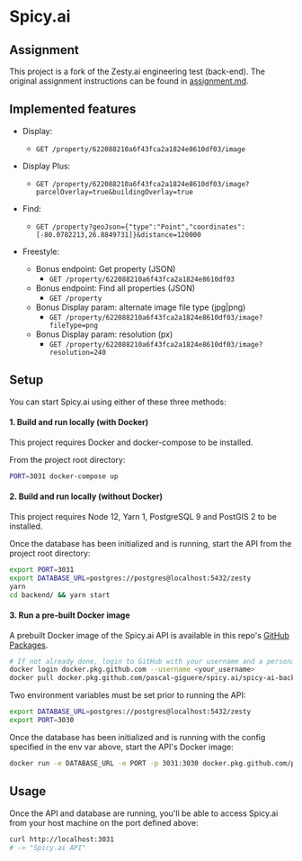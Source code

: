 # Spicy.ai

## Assignment

This project is a fork of the Zesty.ai engineering test (back-end).
The original assignment instructions can be found in [assignment.md](assignment.md).

## Implemented features

- Display:

  - `GET /property/622088210a6f43fca2a1824e8610df03/image`

- Display Plus:

  - `GET /property/622088210a6f43fca2a1824e8610df03/image?parcelOverlay=true&buildingOverlay=true`

- Find:

  - `GET /property?geoJson={"type":"Point","coordinates":[-80.0782213,26.8849731]}&distance=120000`

- Freestyle:

  - Bonus endpoint: Get property (JSON)
    - `GET /property/622088210a6f43fca2a1824e8610df03`
  - Bonus endpoint: Find all properties (JSON)
    - `GET /property`
  - Bonus Display param: alternate image file type (jpg|png)
    - `GET /property/622088210a6f43fca2a1824e8610df03/image?fileType=png`
  - Bonus Display param: resolution (px)
    - `GET /property/622088210a6f43fca2a1824e8610df03/image?resolution=240`

## Setup

You can start Spicy.ai using either of these three methods:

#### 1. Build and run locally (with Docker)

This project requires Docker and docker-compose to be installed.

From the project root directory:

```bash
PORT=3031 docker-compose up
```

#### 2. Build and run locally (without Docker)

This project requires Node 12, Yarn 1, PostgreSQL 9 and PostGIS 2 to be installed.

Once the database has been initialized and is running, start the API from the project root directory:

```bash
export PORT=3031
export DATABASE_URL=postgres://postgres@localhost:5432/zesty
yarn
cd backend/ && yarn start
```

#### 3. Run a pre-built Docker image

A prebuilt Docker image of the Spicy.ai API is available in this repo's
[GitHub Packages](https://github.com/pascal-giguere/spicy.ai/packages).

```bash
# If not already done, login to GitHub with your username and a personal access token
docker login docker.pkg.github.com --username <your_username>
docker pull docker.pkg.github.com/pascal-giguere/spicy.ai/spicy-ai-backend:1.1.1
```

Two environment variables must be set prior to running the API:

```bash
export DATABASE_URL=postgres://postgres@localhost:5432/zesty
export PORT=3030
```

Once the database has been initialized and is running with the config specified in the env var above, start the API's
Docker image:

```bash
docker run -e DATABASE_URL -e PORT -p 3031:3030 docker.pkg.github.com/pascal-giguere/spicy.ai/spicy-ai-backend:1.1.1
```

## Usage

Once the API and database are running, you'll be able to access Spicy.ai from your host machine on the port defined
above:

```bash
curl http://localhost:3031
# -> "Spicy.ai API"
```
